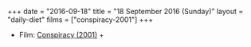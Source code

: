 +++
date = "2016-09-18"
title = "18 September 2016 (Sunday)"
layout = "daily-diet"
films = ["conspiracy-2001"]
+++


* Film: [Conspiracy (2001)](/films/conspiracy-2001) +
